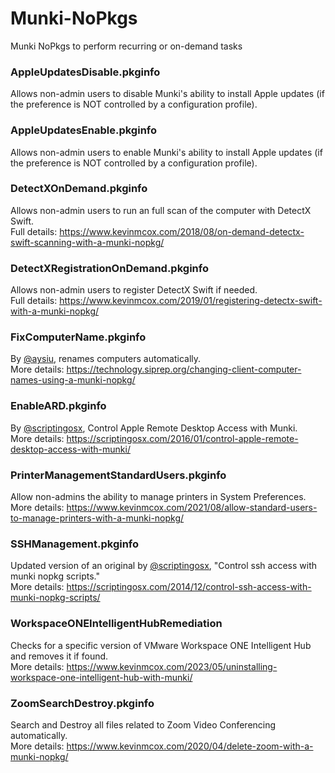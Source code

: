 # Munki-NoPkgs
Munki NoPkgs to perform recurring or on-demand tasks

### AppleUpdatesDisable.pkginfo
Allows non-admin users to disable Munki's ability to install Apple updates (if the preference is NOT controlled by a configuration profile).

### AppleUpdatesEnable.pkginfo
Allows non-admin users to enable Munki's ability to install Apple updates (if the preference is NOT controlled by a configuration profile).

### DetectXOnDemand.pkginfo
Allows non-admin users to run an full scan of the computer with DetectX Swift.  
Full details: https://www.kevinmcox.com/2018/08/on-demand-detectx-swift-scanning-with-a-munki-nopkg/

### DetectXRegistrationOnDemand.pkginfo
Allows non-admin users to register DetectX Swift if needed.  
Full details: https://www.kevinmcox.com/2019/01/registering-detectx-swift-with-a-munki-nopkg/

### FixComputerName.pkginfo
By [@aysiu](https://github.com/aysiu), renames computers automatically.   
More details: https://technology.siprep.org/changing-client-computer-names-using-a-munki-nopkg/

### EnableARD.pkginfo
By [@scriptingosx](https://gist.github.com/scriptingosx), Control Apple Remote Desktop Access with Munki.  
More details: https://scriptingosx.com/2016/01/control-apple-remote-desktop-access-with-munki/

### PrinterManagementStandardUsers.pkginfo
Allow non-admins the ability to manage printers in System Preferences.  
More details: https://www.kevinmcox.com/2021/08/allow-standard-users-to-manage-printers-with-a-munki-nopkg/

### SSHManagement.pkginfo
Updated version of an original by [@scriptingosx](https://gist.github.com/scriptingosx), "Control ssh access with munki nopkg scripts."  
More details: https://scriptingosx.com/2014/12/control-ssh-access-with-munki-nopkg-scripts/

### WorkspaceONEIntelligentHubRemediation
Checks for a specific version of VMware Workspace ONE Intelligent Hub and removes it if found.  
More details: https://www.kevinmcox.com/2023/05/uninstalling-workspace-one-intelligent-hub-with-munki/

### ZoomSearchDestroy.pkginfo
Search and Destroy all files related to Zoom Video Conferencing automatically.  
More details: https://www.kevinmcox.com/2020/04/delete-zoom-with-a-munki-nopkg/
